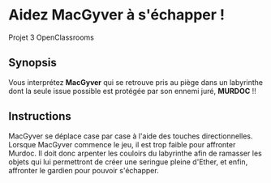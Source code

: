 # Aidez MacGyver à s'échapper !
Projet 3 OpenClassrooms


## Synopsis
Vous interprétez **MacGyver** qui se retrouve pris au piège dans un labyrinthe dont la seule issue possible est protégée par son ennemi juré, **MURDOC** !!

## Instructions
MacGyver se déplace case par case à l'aide des touches directionnelles. Lorsque MacGyver commence le jeu, il est trop faible pour affronter Murdoc. Il doit donc arpenter les couloirs du labyrinthe afin de ramasser les objets qui lui permettront de créer une seringue pleine d'Ether, et enfin, affronter le gardien pour pouvoir s'échapper.



